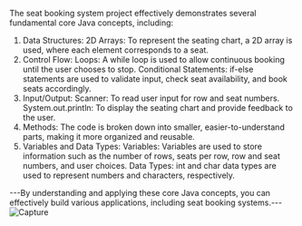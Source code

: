 The seat booking system project effectively demonstrates several fundamental core Java concepts, including:

1. Data Structures:
    2D Arrays: To represent the seating chart, a 2D array is used, where each element corresponds to a seat.
2. Control Flow:
    Loops: A while loop is used to allow continuous booking until the user chooses to stop.
    Conditional Statements: if-else statements are used to validate input, check seat availability, and book seats accordingly.
3. Input/Output:
    Scanner: To read user input for row and seat numbers.
    System.out.println: To display the seating chart and provide feedback to the user.
4. Methods:
    The code is broken down into smaller, easier-to-understand parts, making it more organized and reusable.
5. Variables and Data Types:
    Variables: Variables are used to store information such as the number of rows, seats per row, row and seat numbers, and user choices.
    Data Types: int and char data types are used to represent numbers and characters, respectively.


---By understanding and applying these core Java concepts, you can effectively build various applications, including seat booking systems.---
![Capture](https://github.com/user-attachments/assets/12edbf26-f550-4e5b-b7bf-2dbbe929a4e4)
